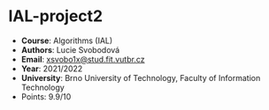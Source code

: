 # IAL-project2

- **Course**: Algorithms (IAL)
- **Authors**: Lucie Svobodová
- **Email**: xsvobo1x@stud.fit.vutbr.cz
- **Year**: 2021/2022
- **University**: Brno University of Technology, Faculty of Information Technology
- Points: 9.9/10

